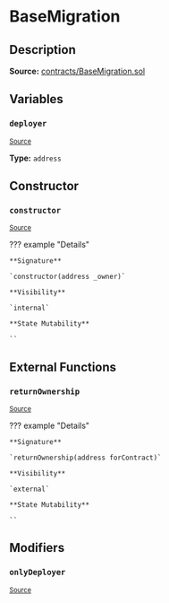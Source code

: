 # BaseMigration

## Description

**Source:** [contracts/BaseMigration.sol](https://github.com/Synthetixio/synthetix/tree/v2.46.0-alpha-ovm/contracts/BaseMigration.sol)

## Variables

### `deployer`

<sub>[Source](https://github.com/Synthetixio/synthetix/tree/v2.46.0-alpha-ovm/contracts/BaseMigration.sol#L6)</sub>

**Type:** `address`

## Constructor

### `constructor`

<sub>[Source](https://github.com/Synthetixio/synthetix/tree/v2.46.0-alpha-ovm/contracts/BaseMigration.sol#L8)</sub>

??? example "Details"

    **Signature**

    `constructor(address _owner)`

    **Visibility**

    `internal`

    **State Mutability**

    ``

## External Functions

### `returnOwnership`

<sub>[Source](https://github.com/Synthetixio/synthetix/tree/v2.46.0-alpha-ovm/contracts/BaseMigration.sol#L13)</sub>

??? example "Details"

    **Signature**

    `returnOwnership(address forContract)`

    **Visibility**

    `external`

    **State Mutability**

    ``

## Modifiers

### `onlyDeployer`

<sub>[Source](https://github.com/Synthetixio/synthetix/tree/v2.46.0-alpha-ovm/contracts/BaseMigration.sol#L34)</sub>

